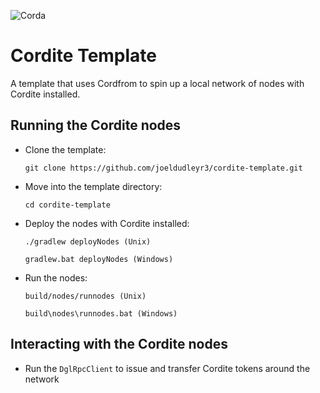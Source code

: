 ![Corda](https://www.corda.net/wp-content/uploads/2016/11/fg005_corda_b.png)

# Cordite Template

A template that uses Cordfrom to spin up a local network of nodes with Cordite installed.

## Running the Cordite nodes

* Clone the template:
    
      git clone https://github.com/joeldudleyr3/cordite-template.git

* Move into the template directory:

      cd cordite-template

* Deploy the nodes with Cordite installed:

      ./gradlew deployNodes (Unix)

      gradlew.bat deployNodes (Windows)
    
* Run the nodes:

      build/nodes/runnodes (Unix)
      
      build\nodes\runnodes.bat (Windows)

## Interacting with the Cordite nodes

* Run the `DglRpcClient` to issue and transfer Cordite tokens around the network